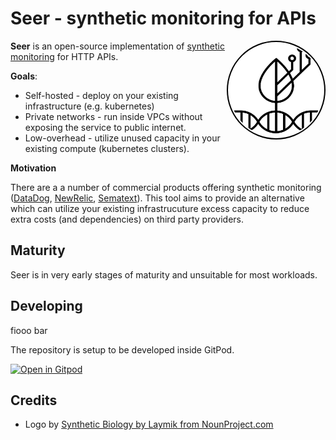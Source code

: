 # Seer - synthetic monitoring for APIs

<img src="./assets/logo.png" align="right" style="border:2px solid black; border-radius: 50%; padding: 2px"
     alt="Synthetic Biology by Laymik from NounProject.com" width="150" height="150">

**Seer** is an open-source implementation of [synthetic monitoring](https://en.wikipedia.org/wiki/Synthetic_monitoring) for HTTP APIs.

**Goals**:

- Self-hosted - deploy on your existing infrastructure (e.g. kubernetes)
- Private networks - run inside VPCs without exposing the service to public internet.
- Low-overhead - utilize unused capacity in your existing compute (kubernetes clusters).

**Motivation**

There are a a number of commercial products offering synthetic monitoring ([DataDog](https://docs.datadoghq.com/synthetics/), [NewRelic](https://docs.newrelic.com/docs/synthetics/synthetic-monitoring/getting-started/get-started-synthetic-monitoring/), [Sematext](https://sematext.com/synthetic-monitoring/)). This tool aims to provide an alternative which can utilize your existing infrastrucuture excess capacity to reduce extra costs (and dependencies) on third party providers.

## Maturity

Seer is in very early stages of maturity and unsuitable for most workloads.

## Developing

fiooo
bar


The repository is setup to be developed inside GitPod.

[![Open in Gitpod](https://gitpod.io/button/open-in-gitpod.svg)](https://gitpod.io/#https://github.com/easyCZ/seer)

## Credits

- Logo by [Synthetic Biology by Laymik from NounProject.com](https://thenounproject.com/icon/synthetic-biology-4116522/)


